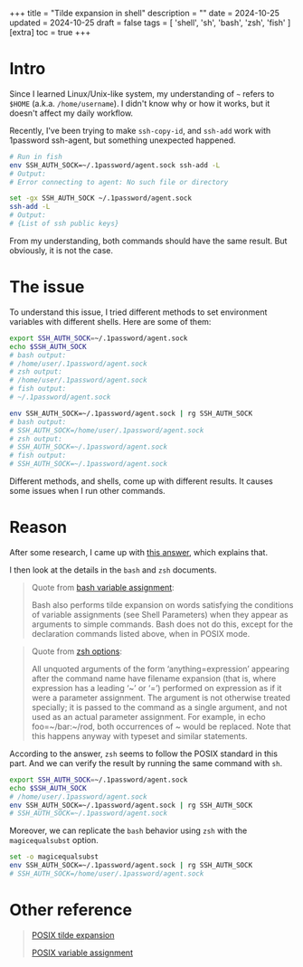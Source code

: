 +++
title = "Tilde expansion in shell"
description = ""
date = 2024-10-25
updated = 2024-10-25
draft = false
tags = [ 'shell', 'sh', 'bash', 'zsh', 'fish' ]
[extra]
toc = true
+++

# Intro
Since I learned Linux/Unix-like system, my understanding of `~` refers to `$HOME` (a.k.a. `/home/username`). I didn't know why or how it works, but it doesn't affect my daily workflow.

Recently, I've been trying to make `ssh-copy-id`, and `ssh-add` work with 1password ssh-agent, but something unexpected happened.

```sh
# Run in fish
env SSH_AUTH_SOCK=~/.1password/agent.sock ssh-add -L
# Output:
# Error connecting to agent: No such file or directory

set -gx SSH_AUTH_SOCK ~/.1password/agent.sock
ssh-add -L
# Output:
# {List of ssh public keys}
```

From my understanding, both commands should have the same result. But obviously, it is not the case.

# The issue
To understand this issue, I tried different methods to set environment variables with different shells. Here are some of them:

```sh
export SSH_AUTH_SOCK=~/.1password/agent.sock
echo $SSH_AUTH_SOCK
# bash output:
# /home/user/.1password/agent.sock
# zsh output:
# /home/user/.1password/agent.sock
# fish output:
# ~/.1password/agent.sock
```
```sh
env SSH_AUTH_SOCK=~/.1password/agent.sock | rg SSH_AUTH_SOCK
# bash output:
# SSH_AUTH_SOCK=/home/user/.1password/agent.sock
# zsh output:
# SSH_AUTH_SOCK=~/.1password/agent.sock
# fish output:
# SSH_AUTH_SOCK=~/.1password/agent.sock
```

Different methods, and shells, come up with different results. It causes some issues when I run other commands.

# Reason
After some research, I came up with [this answer](https://unix.stackexchange.com/questions/373519/expansion-of-tilde-in-zsh), which explains that.

I then look at the details in the `bash` and `zsh` documents.

> Quote from [bash variable assignment](https://www.gnu.org/software/bash/manual/html_node/Tilde-Expansion.html):
> 
> Bash also performs tilde expansion on words satisfying the conditions of variable assignments (see Shell Parameters) when they appear as arguments to simple commands. Bash does not do this, except for the declaration commands listed above, when in POSIX mode.

> Quote from [zsh options](https://zsh.sourceforge.io/Doc/Release/Options.html):
> 
> All unquoted arguments of the form ‘anything=expression’ appearing after the command name have filename expansion (that is, where expression has a leading ‘\~’ or ‘=’) performed on expression as if it were a parameter assignment. The argument is not otherwise treated specially; it is passed to the command as a single argument, and not used as an actual parameter assignment. For example, in echo foo=\~/bar:\~/rod, both occurrences of \~ would be replaced. Note that this happens anyway with typeset and similar statements.

According to the answer, `zsh` seems to follow the POSIX standard in this part. And we can verify the result by running the same command with `sh`.
```sh 
export SSH_AUTH_SOCK=~/.1password/agent.sock
echo $SSH_AUTH_SOCK
# /home/user/.1password/agent.sock
env SSH_AUTH_SOCK=~/.1password/agent.sock | rg SSH_AUTH_SOCK
# SSH_AUTH_SOCK=~/.1password/agent.sock
```

Moreover, we can replicate the `bash` behavior using `zsh` with the `magicequalsubst` option.
```sh
set -o magicequalsubst
env SSH_AUTH_SOCK=~/.1password/agent.sock | rg SSH_AUTH_SOCK
# SSH_AUTH_SOCK=/home/user/.1password/agent.sock
```

# Other reference
> [POSIX tilde expansion](https://pubs.opengroup.org/onlinepubs/9699919799/utilities/V3_chap02.html#tag_18_06_01)
> 
> [POSIX variable assignment](https://pubs.opengroup.org/onlinepubs/9699919799/basedefs/V1_chap04.html#tag_04_23)
